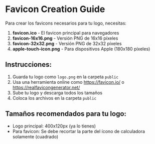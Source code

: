 # Favicon Creation Guide

Para crear los favicons necesarios para tu logo, necesitas:

1. **favicon.ico** - El favicon principal para navegadores
2. **favicon-16x16.png** - Versión PNG de 16x16 píxeles  
3. **favicon-32x32.png** - Versión PNG de 32x32 píxeles
4. **apple-touch-icon.png** - Para dispositivos Apple (180x180 píxeles)

## Instrucciones:

1. Guarda tu logo como `logo.png` en la carpeta `public`
2. Usa una herramienta online como https://favicon.io/ o https://realfavicongenerator.net/
3. Sube tu logo y descarga todos los tamaños
4. Coloca los archivos en la carpeta `public`

## Tamaños recomendados para tu logo:
- Logo principal: 400x120px (ya lo tienes)
- Para favicon: Se debe recortar la parte del ícono de calculadora solamente (cuadrado)
